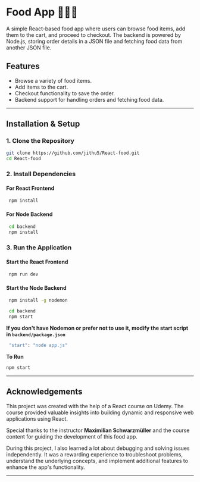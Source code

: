 # Food App 🍔🍕🥗

A simple React-based food app where users can browse food items, add them to the cart, and proceed to checkout. The backend is powered by Node.js, storing order details in a JSON file and fetching food data from another JSON file.

## Features
- Browse a variety of food items.
- Add items to the cart.
- Checkout functionality to save the order.
- Backend support for handling orders and fetching food data.

---

## Installation & Setup

### 1. Clone the Repository
```bash
git clone https://github.com/jithu5/React-food.git
cd React-food
```
### 2. Install Dependencies

#### For React Frontend
``` bash
 npm install
 ```

#### For Node Backend
``` bash
 cd backend
 npm install
 ```

### 3. Run the Application

#### Start the React Frontend
``` bash
 npm run dev
```
#### Start the Node Backend
``` bash
 npm install -g nodemon
 ```
``` bash
 cd backend
 npm start
```

**If you don't have Nodemon or prefer not to use it, modify the start script in `backend/package.json`**
``` bash
 "start": "node app.js"
 ```
 **To Run**
 ``` bash
 npm start
 ```

---

## Acknowledgements
This project was created with the help of a React course on Udemy. The course provided valuable insights into building dynamic and responsive web applications using React.

Special thanks to the instructor **Maximilian Schwarzmüller** and the course content for guiding the development of this food app.

During this project, I also learned a lot about debugging and solving issues independently. It was a rewarding experience to troubleshoot problems, understand the underlying concepts, and implement additional features to enhance the app's functionality.

---